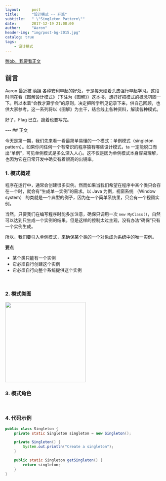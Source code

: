 ```yaml
---
layout:     post
title:      "设计模式 -- 开篇"
subtitle:   " \"Singleton Pattern\""
date:       2017-12-19 21:00:00
author:     "Aaron"
header-img: "img/post-bg-2015.jpg"
catalog: true
tags:
    - 设计模式
---
```



[憋bb，我要看正文](#build)

## 前言

Aaron 最近被 [萌姐](https://weibo.com/zhangmenggyl) 各种安利早起的好处，于是每天硬着头皮强行早起学习。这段时间在看《图解设计模式》（下注为《图解》）这本书，想好好把模式的概念巩固一下。所以本着“会教才算学会”的原则，决定把所学所见记录下来，供自己回顾，也供大家参考。这一系列将以《图解》为主干，结合线上各种资料，解读各种模式。

好了，Flag 已立，跪着也要写完。
<br/>

<p id = "build"></p>
---
## 正文

今天是第一期，我们先来看一看最简单易懂的一个模式：单例模式（singleton pattern）。如果你问任何一个有常识的程序猿有哪些设计模式，ta 一定能脱口而出“单例”，可见单例模式是多么深入人心。这不仅是因为单例模式本身容易理解，也因为它在日常开发中确实有着很高的出镜率。

### 1. 模式概述
程序在运行中，通常会创建很多实例。然而如果当我们希望在程序中某个类只会存在一个时，就会有“生成单一实例”的需求。以 Java 为例，视窗系统 （Window system） 的类就是一个典型的例子，因为在一个简单系统里，只会有一个视窗实例。

当然，只要我们在编写程序时能多加注意，确保只调用一次 `new MyClass()`，自然可以达到只生成一个实例的结果。但是这样的控制太过主观，没有办法“确保”只有一个实例生成。

所以，我们要引入单例模式，来确保某个类的一个对象成为系统中的唯一实例。

**要点**

- 某个类只能有一个实例
- 它必须自行创建这个实例
- 它必须自行向整个系统提供这个实例

<br />

### 2. 模式类图

<img class="shadow" src="../img/in-post/designpattern/single-1.png" width="260">
<br />

### 3. 模式角色


<br />

### 4. 代码示例


```java
public class Singleton {
    private static Singleton singleton = new Singleton();

    private Singleton() {
        System.out.println("Create a singleton");
    }

    public static Singleton getSingleton() {
        return singleton;
    }
}
```













